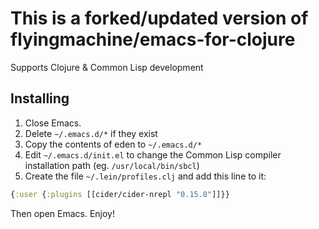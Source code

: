 # This is a forked/updated version of flyingmachine/emacs-for-clojure
Supports Clojure & Common Lisp development

## Installing

1. Close Emacs.
2. Delete `~/.emacs.d/*` if they exist
3. Copy the contents of eden to `~/.emacs.d/*`
4. Edit `~/.emacs.d/init.el` to change the Common Lisp compiler installation path (eg. `/usr/local/bin/sbcl`)
5. Create the file `~/.lein/profiles.clj` and add this
   line to it:

```clojure
{:user {:plugins [[cider/cider-nrepl "0.15.0"]]}} 
```

Then open Emacs.
Enjoy!

